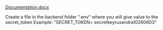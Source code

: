 
[Documentation.docx](https://github.com/Ruxi110/Todo-app/files/14749516/Documentation.docx)

Create a file in the backend folder ".env" where you will give value to the secret_token
Example:  "SECRET_TOKEN= secretkeyruxandra10260603"

